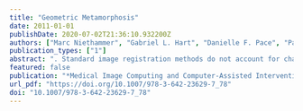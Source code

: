 ```yaml
---
title: "Geometric Metamorphosis"
date: 2011-01-01
publishDate: 2020-07-02T21:36:10.932200Z
authors: ["Marc Niethammer", "Gabriel L. Hart", "Danielle F. Pace", "Paul M. Vespa", "Andrei Irimia", "John D. Van Horn", "Stephen R. Aylward"]
publication_types: ["1"]
abstract: ". Standard image registration methods do not account for changes in image appearance. Hence, metamorphosis approaches have been developed which jointly estimate a space deformation and a change in image appearance to construct a spatio-temporal trajectory smoothly transforming a source to a target image. For standard metamorphosis, geometric changes are not explicitly modeled. We propose a geometric metamorphosis formulation, which explains changes in image appearance by a global deformation, a deformation of a geometric model, and an image composition model. This work is motivated by the clinical challenge of predicting the long-term effects of traumatic brain injuries based on time-series images. This work is also applicable to the quantification of tumor progression (e.g., estimating its infiltrating and displacing components) and predicting chronic blood perfusion changes after stroke. We demonstrate the utility of the method using simulated data as well as scans from a clinical traumatic brain injury patient."
featured: false
publication: "*Medical Image Computing and Computer-Assisted Intervention - MICCAI 2011 - 14th International Conference, Toronto, Canada, September 18-22, 2011, Proceedings, Part II*"
url_pdf: "https://doi.org/10.1007/978-3-642-23629-7_78"
doi: "10.1007/978-3-642-23629-7_78"
---
```


